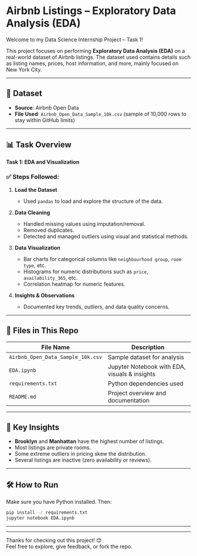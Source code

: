 # Airbnb Listings – Exploratory Data Analysis (EDA)

Welcome to my Data Science Internship Project – Task 1!

This project focuses on performing **Exploratory Data Analysis (EDA)** on a real-world dataset of Airbnb listings. The dataset used contains details such as listing names, prices, host information, and more, mainly focused on New York City.

---

## 📁 Dataset

- **Source**: Airbnb Open Data
- **File Used**: `Airbnb_Open_Data_Sample_10k.csv` (sample of 10,000 rows to stay within GitHub limits)

---

## 📊 Task Overview

**Task 1: EDA and Visualization**

### ✅ Steps Followed:

1. **Load the Dataset**  
   - Used `pandas` to load and explore the structure of the data.

2. **Data Cleaning**  
   - Handled missing values using imputation/removal.
   - Removed duplicates.
   - Detected and managed outliers using visual and statistical methods.

3. **Data Visualization**  
   - Bar charts for categorical columns like `neighbourhood group`, `room type`, etc.
   - Histograms for numeric distributions such as `price`, `availability_365`, etc.
   - Correlation heatmap for numeric features.

4. **Insights & Observations**  
   - Documented key trends, outliers, and data quality concerns.

---

## 📂 Files in This Repo

| File Name                        | Description                                      |
|----------------------------------|--------------------------------------------------|
| `Airbnb_Open_Data_Sample_10k.csv` | Sample dataset for analysis                      |
| `EDA.ipynb`                      | Jupyter Notebook with EDA, visuals & insights    |
| `requirements.txt`              | Python dependencies used                         |
| `README.md`                     | Project overview and documentation               |

---

## 🧠 Key Insights

- **Brooklyn** and **Manhattan** have the highest number of listings.
- Most listings are private rooms.
- Some extreme outliers in pricing skew the distribution.
- Several listings are inactive (zero availability or reviews).

---

## 🛠 How to Run

Make sure you have Python installed. Then:

```bash
pip install -r requirements.txt
jupyter notebook EDA.ipynb
```

---

---

Thanks for checking out this project! 😊  
Feel free to explore, give feedback, or fork the repo.
